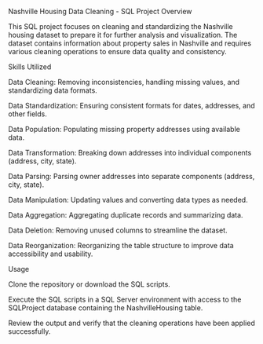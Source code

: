 Nashville Housing Data Cleaning - SQL Project
Overview


This SQL project focuses on cleaning and standardizing the Nashville housing dataset to prepare it for further analysis and visualization. The dataset contains information about property sales in Nashville and requires various cleaning operations to ensure data quality and consistency.

Skills Utilized

Data Cleaning: Removing inconsistencies, handling missing values, and standardizing data formats.

Data Standardization: Ensuring consistent formats for dates, addresses, and other fields.

Data Population: Populating missing property addresses using available data.

Data Transformation: Breaking down addresses into individual components (address, city, state).

Data Parsing: Parsing owner addresses into separate components (address, city, state).

Data Manipulation: Updating values and converting data types as needed.

Data Aggregation: Aggregating duplicate records and summarizing data.

Data Deletion: Removing unused columns to streamline the dataset.

Data Reorganization: Reorganizing the table structure to improve data accessibility and usability.

Usage

Clone the repository or download the SQL scripts.

Execute the SQL scripts in a SQL Server environment with access to the SQLProject database containing the NashvilleHousing table.

Review the output and verify that the cleaning operations have been applied successfully.
